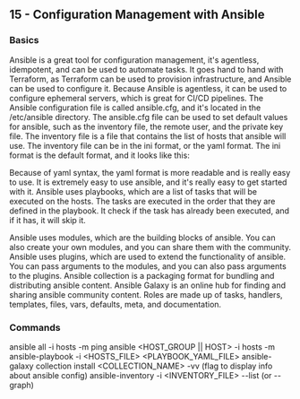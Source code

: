 ## 15 - Configuration Management with Ansible

### Basics

Ansible is a great tool for configuration management, it's agentless, idempotent, and can be used to automate tasks.
It goes hand to hand with Terraform, as Terraform can be used to provision infrastructure, and Ansible can be used to
configure it.
Because Ansible is agentless, it can be used to configure ephemeral servers, which is great for CI/CD pipelines.
The Ansible configuration file is called ansible.cfg, and it's located in the /etc/ansible directory.
The ansible.cfg file can be used to set default values for ansible, such as the inventory file, the remote user, and the
private key file.
The inventory file is a file that contains the list of hosts that ansible will use.
The inventory file can be in the ini format, or the yaml format.
The ini format is the default format, and it looks like this:

Because of yaml syntax, the yaml format is more readable and is really easy to use.
It is extremely easy to use ansible, and it's really easy to get started with it.
Ansible uses playbooks, which are a list of tasks that will be executed on the hosts.
The tasks are executed in the order that they are defined in the playbook.
It check if the task has already been executed, and if it has, it will skip it.

Ansible uses modules, which are the building blocks of ansible.
You can also create your own modules, and you can share them with the community.
Ansible uses plugins, which are used to extend the functionality of ansible.
You can pass arguments to the modules, and you can also pass arguments to the plugins.
Ansible collection is a packaging format for bundling and distributing ansible content.
Ansible Galaxy is an online hub for finding and sharing ansible community content.
Roles are made up of tasks, handlers, templates, files, vars, defaults, meta, and documentation.

### Commands

ansible all -i hosts -m ping
ansible <HOST_GROUP || HOST> -i hosts -m <MODULE>
ansible-playbook -i <HOSTS_FILE> <PLAYBOOK_YAML_FILE>
ansible-galaxy collection install <COLLECTION_NAME>
-vv (flag to display info about ansible config)
ansible-inventory -i <INVENTORY_FILE> --list (or --graph)



